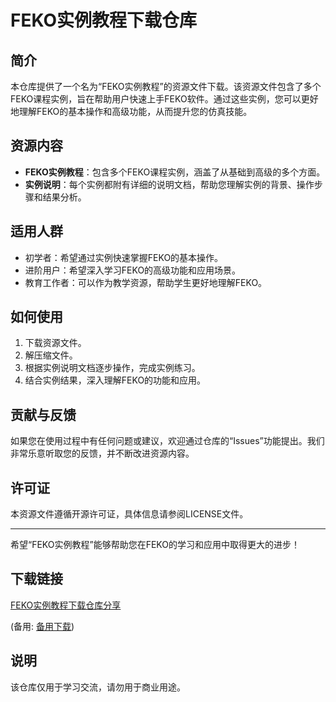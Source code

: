 # FEKO实例教程下载仓库

## 简介

本仓库提供了一个名为“FEKO实例教程”的资源文件下载。该资源文件包含了多个FEKO课程实例，旨在帮助用户快速上手FEKO软件。通过这些实例，您可以更好地理解FEKO的基本操作和高级功能，从而提升您的仿真技能。

## 资源内容

- **FEKO实例教程**：包含多个FEKO课程实例，涵盖了从基础到高级的多个方面。
- **实例说明**：每个实例都附有详细的说明文档，帮助您理解实例的背景、操作步骤和结果分析。

## 适用人群

- 初学者：希望通过实例快速掌握FEKO的基本操作。
- 进阶用户：希望深入学习FEKO的高级功能和应用场景。
- 教育工作者：可以作为教学资源，帮助学生更好地理解FEKO。

## 如何使用

1. 下载资源文件。
2. 解压缩文件。
3. 根据实例说明文档逐步操作，完成实例练习。
4. 结合实例结果，深入理解FEKO的功能和应用。

## 贡献与反馈

如果您在使用过程中有任何问题或建议，欢迎通过仓库的“Issues”功能提出。我们非常乐意听取您的反馈，并不断改进资源内容。

## 许可证

本资源文件遵循开源许可证，具体信息请参阅LICENSE文件。

---

希望“FEKO实例教程”能够帮助您在FEKO的学习和应用中取得更大的进步！

## 下载链接
[FEKO实例教程下载仓库分享](https://pan.quark.cn/s/0858b1928605) 

(备用: [备用下载](https://pan.baidu.com/s/1_MPSsSlymUxSJ2BwH5KNdA?pwd=1234))

## 说明

该仓库仅用于学习交流，请勿用于商业用途。
